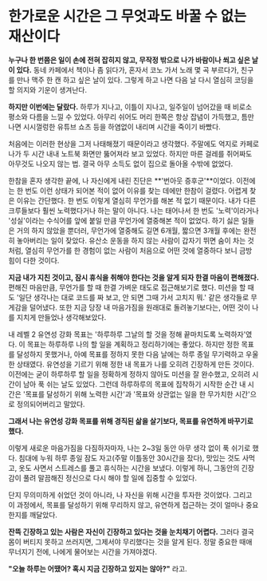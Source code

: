 # 한가로운 시간은 그 무엇과도 바꿀 수 없는 재산이다

**누구나 한 번쯤은 일이 손에 전혀 잡히지 않고, 무작정 밖으로 나가 바람이나 쐬고 싶은 날이 있다.**
동네 카페에서 책이나 좀 읽다가, 혼자서 코노 가서 노래 몇 곡 부르다가, 친구를 만나 맥주 한 캔 하고 싶은 날이 있다.
그렇게 하고 나면 다음 날 다시 열심히 코딩을 할 의지와 기운이 생겨난다.

**하지만 이번에는 달랐다.**
하루가 지나고, 이틀이 지나고, 일주일이 넘어갔을 때 비로소 평소와 다름을 느낄 수 있었다.
아무리 쉬어도 머리 한쪽은 항상 잡념이 가득했고, 틈만 나면 시시껄렁한 유튜브 쇼츠 등을 하염없이 내리며 시간을 죽이기 바빴다.

처음에는 이러한 현상을 그저 나태해졌기 때문이라고 생각했다.
주말에도 억지로 카페로 나가 두 시간 내내 노트북 화면만 뚫어져라 보고 있었다.
하지만 마른 걸레를 쥐어짜도 아무것도 나오지 않는 법.
결국 아무 소득도 없이 집으로 돌아올 수밖에 없었다.

한참을 혼자 생각한 끝에, 나 자신에게 내린 진단은 **'번아웃 증후군'**이었다.
이전에는 한 번도 이런 상태가 되어본 적이 없어 이유를 찾는 데에만 한참이 걸렸다.
어렵게 찾은 이유는 간단했다.
한 번도 이렇게 열심히 무언가를 해본 적 없기 때문이다.
내가 다른 크루들보다 훨씬 노력했다거나 하는 말이 아니다.
나는 태어나서 한 번도 '노력'이라거나 '성실'이라는 수식어를 앞에 붙일 만큼 무언가에 열중해본 적이 없었다.
하기 싫은 일들은 거의 하지 않았을 뿐더러, 무언가에 열중해도 길면 6개월, 짧으면 3개월 후에는 완전히 놓아버리는 일이 잦았다.
유산소 운동을 하지 않는 사람이 갑자기 뛰면 숨이 차는 것처럼, 열심히 무언가를 한 경험이 없는 사람이 처음으로 어떤 것에 열중하다 보니 금방 힘이 다한 것이다.

**지금 내가 지친 것이고, 잠시 휴식을 취해야 한다는 것을 알게 되자 한결 마음이 편해졌다.**
편해진 마음만큼, 무언가를 할 때 한결 가벼운 태도로 접근해보기로 했다.
미션을 할 때도 '일단 생각나는 대로 코드를 짜 보고, 안 되면 그때 가서 고치지 뭐.' 같은 생각들로 무게감을 덜어냈다.
또한 지금 당장 내 마음가짐을 원래대로 돌려놓기보다는, 어떤 것이 나를 지치게 만들었나 생각해보았다.

내 레벨 2 유연성 강화 목표는 '하루하루 그날의 할 것을 정해 끝마치도록 노력하자'였다.
이 목표는 하루하루 나의 할 일을 계획하고 정리하기에는 좋았다.
하지만 정한 목표를 달성하지 못했거나, 아예 목표를 정하지 못한 다음 날에는 하루 종일 무기력하고 우울한 상태였다.
유연성을 기르기 위해 정한 내 목표가 나를 오히려 긴장하게 만든 것이다.
이전에는 굳이 하루하루 할 일을 정확하게 정하지 않아도 미션을 잘 완수했고, 오히려 시간이 남아 푹 쉬는 날도 있었다.
그런데 하루하루의 목표에 집착하기 시작한 순간 내 시간은 '목표를 달성하기 위해 노력한 시간'과 '목표와 상관없는 일을 한 무가치한 시간'으로 정의되어버리고 말았다.

**그래서 나는 유연성 강화 목표를 위해 경직된 삶을 살기보다, 목표를 유연하게 바꾸기로 했다.**

이렇게 새로운 마음가짐을 다짐하자마자, 나는 2~3일 동안 아무 생각 없이 푹 쉬기로 했다.
침대에 누워 하루 종일 잠도 자고(주말 이틀동안 30시간을 잤다), 맛있는 것도 사먹고, 옷도 사면서 스트레스를 풀고 휴식하는 시간을 보냈다.
이렇게 하니, 그동안의 긴장감이 풀려 말끔해진 정신으로 다시 해야 할 일에 집중할 수 있었다.

단지 무의미하게 쉬었던 것이 아니라, 나 자신을 위해 시간을 투자한 것이었다. 그리고 이 과정에서, 목표를 달성하기 위해 무리하지 않고, 유연하게 접근하는 것이 얼마나 중요한지를 깨달았다.

**잔뜩 긴장하고 있는 사람은 자신이 긴장하고 있다는 것을 눈치채기 어렵다.**
그러다 결국 몸이 버티지 못하고 쓰러지면, 그제서야 무리했다는 것을 알게 된다.
정말 중요한 때애 무너지기 전에, 나에게 물어보는 시간을 가져야겠다.

**"오늘 하루는 어땠어? 혹시 지금 긴장하고 있지는 않아?"** 라고.
